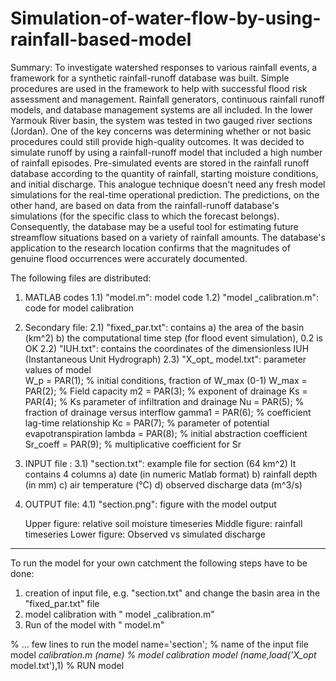 # Simulation-of-water-flow-by-using-rainfall-based-model

Summary:
To investigate watershed responses to various rainfall events, a framework for a synthetic rainfall-runoff database was built. Simple procedures are used in the framework to help with successful flood risk assessment and management. Rainfall generators, continuous rainfall runoff models, and database management systems are all included. In the lower Yarmouk River basin, the system was tested in two gauged river sections (Jordan). One of the key concerns was determining whether or not basic procedures could still provide high-quality outcomes. It was decided to simulate runoff by using a rainfall-runoff model that included a high number of rainfall episodes. Pre-simulated events are stored in the rainfall runoff database according to the quantity of rainfall, starting moisture conditions, and initial discharge. This analogue technique doesn't need any fresh model simulations for the real-time operational prediction. The predictions, on the other hand, are based on data from the rainfall-runoff database's simulations (for the specific class to which the forecast belongs). Consequently, the database may be a useful tool for estimating future streamflow situations based on a variety of rainfall amounts. The database's application to the research location confirms that the magnitudes of genuine flood occurrences were accurately documented. 

The following files are distributed:

1) MATLAB codes
1.1) "model.m": model code
1.2) "model _calibration.m": code for model calibration 

2) Secondary file:
2.1) "fixed_par.txt": contains
     a) the area of the basin (km^2)
     b) the computational time step (for flood event simulation), 0.2 is OK
2.2) "IUH.txt": contains the coordinates of the dimensionless IUH (Instantaneous Unit Hydrograph)
2.3) "X_opt_ model.txt": parameter values of model     
     W_p       = PAR(1); % initial conditions, fraction of W_max (0-1)
     W_max     = PAR(2); % Field capacity
     m2        = PAR(3); % exponent of drainage
     Ks        = PAR(4); % Ks parameter of infiltration and drainage
     Nu        = PAR(5); % fraction of drainage versus interflow
     gamma1    = PAR(6); % coefficient lag-time relationship
     Kc        = PAR(7); % parameter of potential evapotranspiration
     lambda    = PAR(8); % initial abstraction coefficient
     Sr_coeff  = PAR(9); % multiplicative coefficient for Sr

3) INPUT file :
3.1) "section.txt": example file for section (64 km^2)
     It contains 4 columns
     a) date (in numeric Matlab format)
     b) rainfall depth (in mm)
     c) air temperature (°C)
     d) observed discharge data (m^3/s)

4) OUTPUT file:
4.1) "section.png": figure with the model output
     
     Upper figure: relative soil moisture timeseries
     Middle figure: rainfall timeseries
     Lower figure: Observed vs simulated discharge
-------------------------------------------------------------------
To run the model for your own catchment the following steps have to be done:
1) creation of input file, e.g. "section.txt" and change the basin area in the "fixed_par.txt" file
2) model calibration with " model _calibration.m"
4) Run of the model with " model.m"

% ... few lines to run the model
name='section';                         % name of the input file
model _calibration.m (name)                        % model calibration
model (name,load('X_opt_ model.txt'),1)   % RUN model
